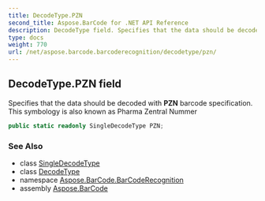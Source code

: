 ```yaml
---
title: DecodeType.PZN
second_title: Aspose.BarCode for .NET API Reference
description: DecodeType field. Specifies that the data should be decoded with PZN barcode specification. This symbology is also known as Pharma Zentral Nummer
type: docs
weight: 770
url: /net/aspose.barcode.barcoderecognition/decodetype/pzn/
---
```

## DecodeType.PZN field

Specifies that the data should be decoded with **PZN** barcode specification. This symbology is also known as Pharma Zentral Nummer

```csharp
public static readonly SingleDecodeType PZN;
```

### See Also

* class [SingleDecodeType](../../singledecodetype/)
* class [DecodeType](../)
* namespace [Aspose.BarCode.BarCodeRecognition](../../../aspose.barcode.barcoderecognition/)
* assembly [Aspose.BarCode](../../../)


